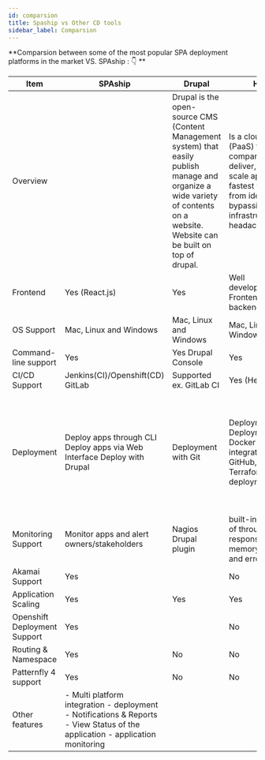 ```yaml
---
id: comparsion
title: Spaship vs Other CD tools
sidebar_label: Comparsion
---
```


**Comparsion between some of the most popular SPA deployment platforms in the market VS. SPAship : :point_down: ** 

| Item       | SPAship          | Drupal               | Heroku               |  Surge             | Zeit            | Serverless       |
| ---------- | ---------------- | -------------------- | -------------------- | ------------------ | --------------- | ---------------- |
| Overview   |                  | Drupal is the open-source CMS (Content Management system) that easily publish manage and organize a wide variety of contents on a website. Website can be built on top of drupal. | Is a cloud platform (PaaS) that lets companies build, deliver, monitor, and scale apps. The fastest way to go from idea to URL, bypassing all those infrastructure headaches. | Static web publishing for front end developers | Zeit Now is a cloud platform for static sites and serverless functions. | What "serverless" really means is that as a developer you don't have to think about those servers. You just focus on code. |
| Frontend | Yes (React.js) | Yes | Well developed/designed Frontend and backend. | No Frontends | No Frontends | No Frontends |
| OS Support | Mac, Linux and Windows | Mac, Linux and Windows | Mac, Linux and Windows | Mac, Linux and Windows | Mac, Linux and Windows | |
| Command-line support | Yes | Yes Drupal Console | Yes | Yes | Yes now-cli | Yes CLI |
| CI/CD Support | Jenkins(CI)/Openshift(CD) GitLab | Supported ex. GitLab CI | Yes (Heroku CI) | No | No |
| Deployment | Deploy apps through CLI Deploy apps via Web Interface Deploy with Drupal | Deployment with Git | Deployment with Git Deployment with Docker Deployment integrations with GitHub, Hashicorp Terraform, and WAR deployment. | Deploy with Git hooks Deploy with Grunt Deploy with Gulp | Deploy with React Framework Support Next.js, Create React App, Vue.js, Gatsby, Angular, Polymer etc. | Deploy to AWS & Azure, Google Cloud Platform OpenWhisk, Kubeless, Cloudflare |
| Monitoring Support | Monitor apps and alert owners/stakeholders | Nagios Drupal plugin | built-in monitoring of throughout response times, memory, cpu, load and errors | No | No | Yes |
| Akamai Support | Yes |  | No | No | No | No |
| Application Scaling | Yes | Yes | Yes | Yes | Yes | Yes | Node.js, Express,Python,Flask, GraphQL |
| Openshift Deployment Support | Yes |  | No | No | No | No |
| Routing & Namespace | Yes | No | No | No | No | No | 
| Patternfly 4 support | Yes | No | No | No | No | No |
| Other features | - Multi platform integration - deployment  - Notifications & Reports - View Status of the application - application monitoring | | | - Force HTTP to HTTPS redirect - Custom redirects | serve as serverless function. | plugins examples |

